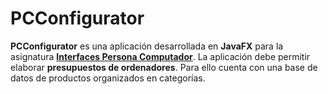 # PCConfigurator #

**PCConfigurator** es una aplicación desarrollada en **JavaFX** para la asignatura [**Interfaces Persona Computador**](http://www.upv.es/pls/oalu/sic_asi.Busca_Asi?p_codi=11556&p_caca=act&P_IDIOMA=c&p_vista=). La aplicación debe permitir elaborar **presupuestos de ordenadores**. Para ello cuenta con una base de datos de productos organizados en categorías.
